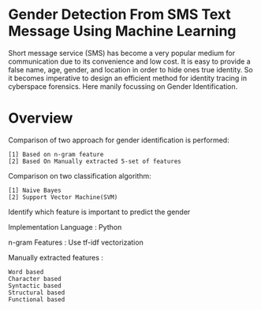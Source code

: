 # Gender Detection From SMS Text Message Using Machine Learning
Short message service (SMS) has become a very popular medium for communication due to its convenience and low cost. It is easy to provide a false name, age, gender, and location in order to hide ones true identity. So it becomes imperative to design an efficient method for identity tracing in cyberspace forensics. Here manily focussing on Gender Identification.

# Overview
Comparison of two approach for gender identification is performed:     

	[1] Based on n-gram feature                                                                                                       
	[2] Based On Manually extracted 5-set of features                                                                                

Comparison on two classification algorithm:                                                                                               

	[1] Naive Bayes                                                                                                                   
 	[2] Support Vector Machine(SVM)                                                                                                   

Identify which feature is important to predict the gender                                                                                 

Implementation Language : Python                                                                                                           

n-gram Features : Use tf-idf vectorization                                                                                                 

Manually extracted features :  

	Word based
	Character based
	Syntactic based
	Structural based
	Functional based                         
